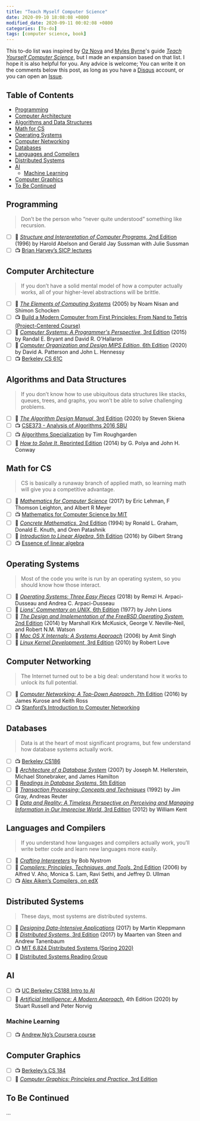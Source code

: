 ```yaml
---
title: "Teach Myself Computer Science"
date: 2020-09-10 18:08:08 +0800
modified_date: 2020-09-11 00:02:08 +0800
categories: [To-do]
tags: [computer science, book]
---
```


This to-do list was inspired by [Oz Nova](https://twitter.com/oznova_) and [Myles Byrne](https://twitter.com/quackingduck)'s guide [*Teach Yourself Computer Science*](https://teachyourselfcs.com/), but I made an expansion based on that list. I hope it is also helpful for you. Any advice is welcome; You can write it on the comments below this post, as long as you have a [Disqus](https://disqus.com/) account, or you can open an [Issue](https://github.com/ngzhio/ngzhio.github.io/issues/new).

## Table of Contents <!-- omit in toc -->

- [Programming](#programming)
- [Computer Architecture](#computer-architecture)
- [Algorithms and Data Structures](#algorithms-and-data-structures)
- [Math for CS](#math-for-cs)
- [Operating Systems](#operating-systems)
- [Computer Networking](#computer-networking)
- [Databases](#databases)
- [Languages and Compilers](#languages-and-compilers)
- [Distributed Systems](#distributed-systems)
- [AI](#ai)
  - [Machine Learning](#machine-learning)
- [Computer Graphics](#computer-graphics)
- [To Be Continued](#to-be-continued)

## Programming

> Don’t be the person who “never quite understood” something like recursion.

- [ ] :book: [*Structure and Interpretation of Computer Programs*, 2nd Edition](https://mitpress.mit.edu/sites/default/files/sicp/full-text/book/book.html) (1996) by Harold Abelson and Gerald Jay Sussman with Julie Sussman
- [ ] :tv: [Brian Harvey’s SICP lectures](https://archive.org/details/ucberkeley-webcast-PL3E89002AA9B9879E?sort=titleSorter)

## Computer Architecture

> If you don’t have a solid mental model of how a computer actually works, all of your higher-level abstractions will be brittle.

- [ ] :book: [*The Elements of Computing Systems*](https://www.nand2tetris.org/) (2005) by Noam Nisan and Shimon Schocken
- [ ] :tv: [Build a Modern Computer from First Principles: From Nand to Tetris (Project-Centered Course)](https://www.coursera.org/learn/build-a-computer)
- [ ] :book: [*Computer Systems: A Programmer's Perspective*, 3rd Edition](http://csapp.cs.cmu.edu/) (2015) by Randal E. Bryant and David R. O'Hallaron
- [ ] :book: [*Computer Organization and Design MIPS Edition*, 6th Edition](https://www.amazon.com/dp/0128201096/) (2020) by David A. Patterson and John L. Hennessy
- [ ] :tv: [Berkeley CS 61C](https://cs61c.org/fa20/)

## Algorithms and Data Structures

> If you don’t know how to use ubiquitous data structures like stacks, queues, trees, and graphs, you won’t be able to solve challenging problems.

- [ ] :book: [*The Algorithm Design Manual*, 3rd Edition](https://www.amazon.com/dp/3030542556/) (2020) by Steven Skiena
- [ ] :tv: [CSE373 - Analysis of Algorithms 2016 SBU](https://www.youtube.com/watch?v=A2bFN3MyNDA&list=PLOtl7M3yp-DX32N0fVIyvn7ipWKNGmwpp)
- [ ] :tv: [Algorithms Specialization](https://www.coursera.org/specializations/algorithms) by Tim Roughgarden
- [ ] :book: [*How to Solve It*, Reprinted Edition](https://www.amazon.com/dp/069116407X/) (2014) by G. Polya and John H. Conway

## Math for CS

> CS is basically a runaway branch of applied math, so learning math will give you a competitive advantage.

- [ ] :book: [*Mathematics for Computer Science*](https://courses.csail.mit.edu/6.042/spring17/mcs.pdf) (2017) by Eric Lehman, F Thomson Leighton, and Albert R Meyer
- [ ] :tv: [Mathematics for Computer Science by MIT](https://ocw.mit.edu/courses/electrical-engineering-and-computer-science/6-042j-mathematics-for-computer-science-fall-2010/video-lectures/)
- [ ] :book: [*Concrete Mathematics*, 2nd Edition](https://www.csie.ntu.edu.tw/~r97002/temp/Concrete%20Mathematics%202e.pdf) (1994) by Ronald L. Graham, Donald E. Knuth, and Oren Patashnik
- [ ] :book: [*Introduction to Linear Algebra*, 5th Edition](https://math.mit.edu/~gs/linearalgebra/) (2016) by Gilbert Strang
- [ ] :tv: [Essence of linear algebra](https://www.youtube.com/playlist?list=PLZHQObOWTQDPD3MizzM2xVFitgF8hE_ab)

## Operating Systems

> Most of the code you write is run by an operating system, so you should know how those interact.

- [ ] :book: [*Operating Systems: Three Easy Pieces*](http://pages.cs.wisc.edu/~remzi/OSTEP/) (2018) by Remzi H. Arpaci-Dusseau and Andrea C. Arpaci-Dusseau
- [ ] :book: [*Lions' Commentary on UNIX*, 6th Edition](https://www.amazon.com/dp/1573980137/) (1977) by John Lions
- [ ] :book: [*The Design and Implementation of the FreeBSD Operating System*, 2nd Edition](https://www.amazon.com/dp/0321968972/) (2014) by Marshall Kirk McKusick, George V. Neville-Neil, and Robert N.M. Watson
- [ ] :book: [*Mac OS X Internals: A Systems Approach*](https://www.amazon.com/dp/0321278542/) (2006) by Amit Singh
- [ ] :book: [*Linux Kernel Development*, 3rd Edition](https://www.amazon.com/dp/0672329468) (2010) by Robert Love

## Computer Networking

> The Internet turned out to be a big deal: understand how it works to unlock its full potential.

- [ ] :book: [*Computer Networking: A Top-Down Approach*, 7th Edition](https://www.amazon.com/dp/0133594149/) (2016) by James Kurose and Keith Ross
- [ ] :tv: [Stanford’s Introduction to Computer Networking](https://www.youtube.com/playlist?list=PLvFG2xYBrYAQCyz4Wx3NPoYJOFjvU7g2Z)

## Databases

> Data is at the heart of most significant programs, but few understand how database systems actually work.

- [ ] :tv: [Berkeley CS186](https://www.youtube.com/user/CS186Berkeley/videos)
- [ ] :memo: [*Architecture of a Database System*](https://dsf.berkeley.edu/papers/fntdb07-architecture.pdf) (2007) by Joseph M. Hellerstein, Michael Stonebraker, and James Hamilton
- [ ] :book: [*Readings in Database Systems*, 5th Edition](http://www.redbook.io/)
- [ ] :book: [*Transaction Processing: Concepts and Techniques*](https://www.amazon.com/dp/1558601902) (1992) by Jim Gray, Andreas Reuter
- [ ] :book: [*Data and Reality: A Timeless Perspective on Perceiving and Managing Information in Our Imprecise World*, 3rd Edition](https://www.amazon.com/dp/1935504215) (2012) by William Kent

## Languages and Compilers

> If you understand how languages and compilers actually work, you’ll write better code and learn new languages more easily.

- [ ] :book: [*Crafting Interpreters*](https://craftinginterpreters.com/contents.html) by Bob Nystrom
- [ ] :book: [*Compilers: Principles, Techniques, and Tools*, 2nd Edition](https://www.amazon.com/dp/0321486811/) (2006) by Alfred V. Aho, Monica S. Lam, Ravi Sethi, and Jeffrey D. Ullman
- [ ] :tv: [Alex Aiken’s Compilers, on edX](https://www.edx.org/course/compilers)

## Distributed Systems

> These days, most systems are distributed systems.

- [ ] :book: [*Designing Data-Intensive Applications*](https://www.amazon.com/dp/B06XPJML5D/) (2017) by Martin Kleppmann
- [ ] :book: [*Distributed Systems*, 3rd Edition](https://www.distributed-systems.net/index.php/books/ds3/) (2017) by Maarten van Steen and Andrew Tanenbaum
- [ ] :tv: [MIT 6.824 Distributed Systems (Spring 2020)](https://www.youtube.com/watch?v=cQP8WApzIQQ&list=PLrw6a1wE39_tb2fErI4-WkMbsvGQk9_UB)
- [ ] :memo: [Distributed Systems Reading Group](http://dsrg.pdos.csail.mit.edu/papers/)

## AI

- [ ] :tv: [UC Berkeley CS188 Intro to AI](http://ai.berkeley.edu/home.html)
- [ ] :book: [*Artificial Intelligence: A Modern Approach*](http://aima.cs.berkeley.edu/), 4th Edition (2020) by Stuart Russell and Peter Norvig

### Machine Learning

- [ ] :tv: [Andrew Ng’s Coursera course](https://www.coursera.org/learn/machine-learning)

## Computer Graphics

- [ ] :tv: [Berkeley’s CS 184](https://inst.eecs.berkeley.edu//~cs184/fa12/onlinelectures.html)
- [ ] :book: [*Computer Graphics: Principles and Practice*, 3rd Edition](https://www.amazon.com/dp/0321399528)

## To Be Continued

...
